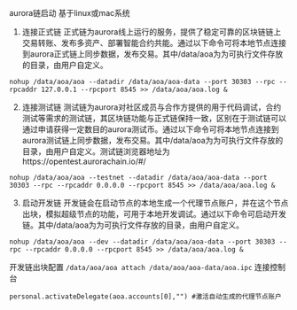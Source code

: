 aurora链启动
基于linux或mac系统
1. 连接正式链
正式链为aurora线上运行的服务，提供了稳定可靠的区块链链上交易转账、发布多资产、部署智能合约共能。通过以下命令可将本地节点连接到aurora正式链上同步数据，发布交易。其中/data/aoa为为可执行文件存放的目录，由用户自定义。
```
nohup /data/aoa/aoa --datadir /data/aoa/aoa-data --port 30303 --rpc --rpcaddr 127.0.0.1 --rpcport 8545 >> /data/aoa/aoa.log &
```
2. 连接测试链
测试链为aurora对社区成员与合作方提供的用于代码调试，合约测试等需求的测试链，其区块链功能与正式链保持一致，区别在于测试链可以通过申请获得一定数目的aurora测试币。通过以下命令可将本地节点连接到aurora测试链上同步数据，发布交易。其中/data/aoa为为可执行文件存放的目录，由用户自定义。测试链浏览器地址为https://opentest.aurorachain.io/#/
```
nohup /data/aoa/aoa --testnet --datadir /data/aoa/aoa-data --port 30303 --rpc --rpcaddr 0.0.0.0 --rpcport 8545 >> /data/aoa/aoa.log &
```
3. 启动开发链
开发链会在启动节点的本地生成一个代理节点账户，并在这个节点出块，模拟超级节点的功能，可用于本地开发调试。通过以下命令可启动开发链。其中/data/aoa为为可执行文件存放的目录，由用户自定义。
```
nohup /data/aoa/aoa --dev --datadir /data/aoa/aoa-data --port 30303 --rpc --rpcaddr 0.0.0.0 --rpcport 8545 >> /data/aoa/aoa.log &
```
开发链出块配置
`/data/aoa/aoa attach /data/aoa/aoa-data/aoa.ipc` 连接控制台
```
personal.activateDelegate(aoa.accounts[0],"") #激活自动生成的代理节点账户
```
